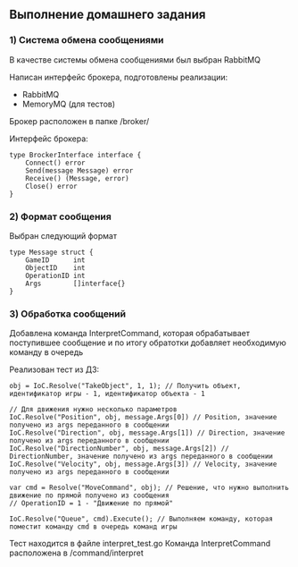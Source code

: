 ## Выполнение домашнего задания

### 1) Система обмена сообщениями

В качестве системы обмена сообщениями был выбран RabbitMQ

Написан интерфейс брокера, подготовлены реализации:
- RabbitMQ 
- MemoryMQ (для тестов)

Брокер расположен в папке /broker/

Интерфейс брокера:
```
type BrockerInterface interface {
	Connect() error
	Send(message Message) error
	Receive() (Message, error)
	Close() error
}
```

### 2) Формат сообщения

Выбран следующий формат
```
type Message struct {
    GameID      int
    ObjectID    int
    OperationID int
    Args        []interface{}
}
```

### 3) Обработка сообщений

Добавлена команда InterpretCommand, 
которая обрабатывает поступившее сообщение и по итогу обратотки добавляет необходимую команду в очередь

Реализован тест из ДЗ:

```
obj = IoC.Resolve("TakeObject", 1, 1); // Получить объект, идентификатор игры - 1, идентификатор объекта - 1

// Для движения нужно несколько параметров
IoC.Resolve("Position", obj, message.Args[0]) // Position, значение получено из args переданного в сообщении
IoC.Resolve("Direction", obj, message.Args[1]) // Direction, значение получено из args переданного в сообщении
IoC.Resolve("DirectionNumber", obj, message.Args[2]) // DirectionNumber, значение получено из args переданного в сообщении
IoC.Resolve("Velocity", obj, message.Args[3]) // Velocity, значение получено из args переданного в сообщении

var cmd = Resolve("MoveCommand", obj); // Решение, что нужно выполнить движение по прямой получено из сообщения
// OperationID = 1 - "Движение по прямой" 

IoC.Resolve("Queue", cmd).Execute(); // Выполняем команду, которая поместит команду cmd в очередь команд игры
```

Тест находится в файле interpret_test.go
Команда InterpretCommand расположена в /command/interpret
